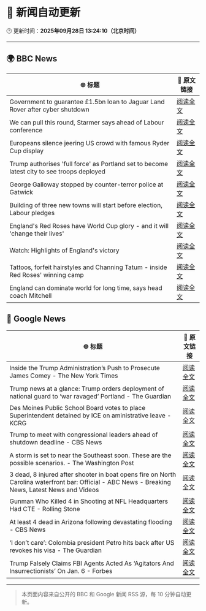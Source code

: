 # 🧠 新闻自动更新

🕒 更新时间：**2025年09月28日 13:24:10（北京时间）**

---

## 🌍 BBC News

| 🌐 标题 | 🔗 原文链接 |
|--------|-------------|
| Government to guarantee £1.5bn loan to Jaguar Land Rover after cyber shutdown | [阅读全文](https://www.bbc.com/news/articles/cgl15ykerlro?at_medium=RSS&at_campaign=rss) |
| We can pull this round, Starmer says ahead of Labour conference | [阅读全文](https://www.bbc.com/news/articles/cn0xzdgyx0do?at_medium=RSS&at_campaign=rss) |
| Europeans silence jeering US crowd with famous Ryder Cup display | [阅读全文](https://www.bbc.com/sport/golf/articles/cg5endmdq42o?at_medium=RSS&at_campaign=rss) |
| Trump authorises 'full force' as Portland set to become latest city to see troops deployed | [阅读全文](https://www.bbc.com/news/articles/cddmn6ge6e2o?at_medium=RSS&at_campaign=rss) |
| George Galloway stopped by counter-terror police at Gatwick | [阅读全文](https://www.bbc.com/news/articles/c20e4ge36e6o?at_medium=RSS&at_campaign=rss) |
| Building of three new towns will start before election, Labour pledges | [阅读全文](https://www.bbc.com/news/articles/cly1geen679o?at_medium=RSS&at_campaign=rss) |
| England's Red Roses have World Cup glory - and it will 'change their lives' | [阅读全文](https://www.bbc.com/sport/rugby-union/articles/cpq5w24899ro?at_medium=RSS&at_campaign=rss) |
| Watch: Highlights of England's victory | [阅读全文](https://www.bbc.com/sport/rugby-union/videos/c4g7qz5xx5lo?at_medium=RSS&at_campaign=rss) |
| Tattoos, forfeit hairstyles and Channing Tatum - inside Red Roses' winning camp | [阅读全文](https://www.bbc.com/sport/rugby-union/articles/c04q377rwq0o?at_medium=RSS&at_campaign=rss) |
| England can dominate world for long time, says head coach Mitchell | [阅读全文](https://www.bbc.com/sport/rugby-union/articles/cqlzgdxplyyo?at_medium=RSS&at_campaign=rss) |

## 📰 Google News

| 🌐 标题 | 🔗 原文链接 |
|--------|-------------|
| Inside the Trump Administration’s Push to Prosecute James Comey - The New York Times | [阅读全文](https://news.google.com/rss/articles/CBMiigFBVV95cUxPb1k0cHVhbkhsSnFhYVRvUXh6WEVzZWNKSXpGSkxIVmlNc3pNMThpVFc3blNrUGhVazRzb3ptSXBhcnB5LUdONDZIelBWckhIWGQ1UnQ3VHFrQ0s2UkFXSFBnZGlZelZfUk9kcHllalRFLURzLWhwQzRqYkVzNnFvajRrYUtTaGVGRVE?oc=5) |
| Trump news at a glance: Trump orders deployment of national guard to ‘war ravaged’ Portland - The Guardian | [阅读全文](https://news.google.com/rss/articles/CBMikAFBVV95cUxOMTJKUTNTX1otVW1ndEJPMzNISXU3djdKMmNaUS1GSkNwQ0tNSDlPSmRmMmhFM0NqeVFQTXdBSEQ5eGhXakVpOGRVOElVX3pibHJRcHVNTWVpNU1PVGdyMHlGbnJIRzRNeEIwQzMwSTBZMm5sbWdGeEoweXF5SG9tb3BrQTJuTjZ1V2VaMFhBZFM?oc=5) |
| Des Moines Public School Board votes to place Superintendent detained by ICE on aministrative leave - KCRG | [阅读全文](https://news.google.com/rss/articles/CBMi0AFBVV95cUxPYmdqSnNsT1U0aEZNMXZ5MTRCOHFQSXk5Y1FUSTdhN1E0YXNPY3JjemxKYlNuMUF6YktzLVhkNThUSkNkbDVMWENIVmxzVnhMOXRuQm9CQzNzMDl3UGpZNHFjaFVVLW51emNpMS1OZjVmak1fU0dhb190ZHVLazBTQlN1WHdrYTZUc3FCQUJDQUNlUTdNeHZycWhER3lMRnY0eTJPMlF4anZBYkI4OC1kbVlUTTZtZTE5cHAxb2hadkJpLUpaWkd5a0tyMm1RcGRn?oc=5) |
| Trump to meet with congressional leaders ahead of shutdown deadline - CBS News | [阅读全文](https://news.google.com/rss/articles/CBMingFBVV95cUxNejNCc3o2dHRJU0VKNFJ3OEpRWXFFSHdtMDlHdUM1Z05SUF9Wb2VSUlRGMTNERXhweWRIVl9yZlJKSzdEbDN6MzZ1TksxSkxtdlA5bUhIVFMwYmY1NUdtbFNSWnZVV0RncUFjbFc4aGlSTnd5UVZFS0tWYnN1OTdwVVBVVVdRVEZGTFNIQ29jdzAtb291TU0wOEZqMFRnQdIBowFBVV95cUxNQmhabm5BVDlHb3hZU1Q3bGNHMmdnR3haVDQyRG1LM21jUHFIMEc4aWg1WTNQNmZIS2dvdFZIVVo0ZHdfN084QkJYVk9oVHh1SlpUZEtMZUFBVXJhcjJ6QkpaVjcxRnZlM0JESDJ1OEdtSG1HMDJFbTlQS2NhQy0xaE5fMWlSN2x3NTRWcHdYRDA0dnhTcTROdElvMFBjRVVfc2RN?oc=5) |
| A storm is set to near the Southeast soon. These are the possible scenarios. - The Washington Post | [阅读全文](https://news.google.com/rss/articles/CBMipAFBVV95cUxPLUo0MjZPak80WUF1c2hIaFNKMEREeFk2RTU3QmtPX2wwakZiMDZqUkFyLTVaWHhTemNQaGdqaVltQnRNZGt2SmRxQ0tlX3VSWm5NbWF1SWpfZkFHUmo4ZUZINWVQeEhQRk82ZnZmdGdzU29CdUVqRTlqTU9TNWVKeXBwY21iYjZ0OERqQUtWSWgzc05FV3V2Uk1MRTlsUkxoSGUyNg?oc=5) |
| 3 dead, 8 injured after shooter in boat opens fire on North Carolina waterfront bar: Official - ABC News - Breaking News, Latest News and Videos | [阅读全文](https://news.google.com/rss/articles/CBMijwFBVV95cUxOQzhEbVQ1cDlDaWUta3c3WjJicFJ4LU12bUY4LVl0b04wSmxBZW5DZVhUZE9MQV81TVRaTjlycy1jRlZGWDYtWHktVTMyY2FZd1FqNGRGZGRhb3B0dTNaZ1JLOW9kYzBVbElTeFphNjVNZjNVUFV6NkRwNzM0a3M4cUFFMGtISV9meHE4dFJIVdIBlAFBVV95cUxPTjF1VDR5TXFCRG5qZ3Q2VEpLOUplVWpKMGRSekExRVZYUGduMVZJelFpcTF0SGY0VFUwQnA0VHRMS3J4Y0tVNFhkME1pV1U5MGc3ai1KYk8wTU9SQmxNNnYtZnZJWmNaZWZ0UVBJbmJQaDR4Y083RTg5NnQwMkRsZ0ZqcU9JUDhzRmw2WWZoQXItZ3JG?oc=5) |
| Gunman Who Killed 4 in Shooting at NFL Headquarters Had CTE - Rolling Stone | [阅读全文](https://news.google.com/rss/articles/CBMiswFBVV95cUxQOGtWX21RREY1cmtMbzdsYm9PRnZ1RmZZUUJDeFBFUVVTYWdQUEVlUUpaYzRnNWtNRl90bmZ4VVJFcG9lMW8zS0owT09ZbFJZYzRPTGYwX0dfdlotN2RjQWVlZWtKRU9IN2dSNDJFZXo0YUxJNS1tTUNZQnUxUXN1TDR5ZkJxZ3hGdEpnV1B0Yks3Y0kyOXoxLWlXVU9xVWtSNmhZbkJBbUwtVnhjN05zbXV3bw?oc=5) |
| At least 4 dead in Arizona following devastating flooding - CBS News | [阅读全文](https://news.google.com/rss/articles/CBMigAFBVV95cUxPZVp4WnNjbHBjanZJTm1VQXI5QXpvN01JT0doZW5QZzlvaWxNUm16bHJ4Y1RnX3N0Mko4bHhuVFF1SUpQbVd6X0o0MG9QdHozTDlJUGV0YlVteGcyTjZ0YzZMclJJN0xJcDNZaTlSNHF1VDBYSmxGYnJHMzVFQk1mcdIBhgFBVV95cUxQeDFFay1BeWpFZUo2MVJjMDVGcWhnMWt6V0pIRVZHVlhnQTk0cy1VQ0FMSEM3QmZqOEFVMGdObGNfSjRXUHlRNWZtWmQtNlBxVmcwaEVsX2tONE9OWC1oQVFlaUItQWJpUWpXck5tRDZyUUcwMXNaOEJMOU43OGtLVWVMX1pXQQ?oc=5) |
| ‘I don’t care’: Colombia president Petro hits back after US revokes his visa - The Guardian | [阅读全文](https://news.google.com/rss/articles/CBMiugFBVV95cUxQOG5oSXN4aHV1U3dQR1ZZQ1ZoTmxlcUhyVUdKYllHUXpRZFRsbndSWnl6V2NNR3c1cU1OdmRXSkhzNEo2OFBCRHFqZzJfcEVFRjdWOE5mcnlSbFh5ZFNQNzRybmFDcXpfYUZLbmpsWlBoWF9uR3Y1YlVmb0tES1NjbFprcmhFRmR0RXZFTXpHcE03dmRyWGtmY0VMaHN1T01MbHJ3R3oyZHdveHhNTTZCbkliaHphUWZwUUE?oc=5) |
| Trump Falsely Claims FBI Agents Acted As ‘Agitators And Insurrectionists’ On Jan. 6 - Forbes | [阅读全文](https://news.google.com/rss/articles/CBMizAFBVV95cUxONWl0MExjeTVxWklSS2hucG9CSEMweFA1VnFaRjRDX1owX1BRV09pZURSM01qb3J5ZU1fZk1PVHRiQktmWTU3Y0prLXdjZEI0Wkx6elZ6Mmo2bjMzVGlwSUFXYXN6aDctbGVOS3lhMDR1RzdMZlRYd2VkNUtXNjR1ZzQzN1F3LWN2MFBLcV9xSkNKdVk1ZnViUTZBY3A2Y3dBa09nRVRFcGZyNl8yVmJ2NDRYanBpZ0lJWk5zOVpzVExVUzhFc0YtRHJ6ODQ?oc=5) |

---
> 本页面内容来自公开的 BBC 和 Google 新闻 RSS 源，每 10 分钟自动更新。